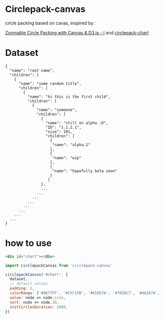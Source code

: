 # Circlepack-canvas

circle packing based on cavas, inspired by:

[Zoomable Circle Packing with Canvas & D3.js - I](http://bl.ocks.org/nbremer/667e4df76848e72f250b) and [circlepack-chart](https://github.com/vasturiano/circlepack-chart)


# Dataset

```
{
  "name": "root name",
  "children": [
    {
      "name": "some random title",
      "children": [
        {
          "name": "hi this is the first child",
          "children": [
            {
              "name": "someone",
              "children": [
                {
                  "name": "still on alpha :D",
                  "ID": "1.1.2.1",
                  "size": 101,
                  "children": [
                    {
                     "name": "alpha.1"
                    },
                    {
                     "name": "wip"
                    },
                    {
                     "name": "hopefully beta soon"
                    }
                   ]
                },
                ...
              ...
            ...
          ...
        ...
      ...
    ...
  ...
}
```

# how to use

```html
<div id="chart"></div>
```

```js
import circlepackCanvas from 'circlepack-canvas'

circlepackCanvas('#chart', {
  dataset,
  // default values
  padding: 1,
  colorRange: ['#9677FF', '#CFC1FB', '#655E7A', '#765DC7', '#4A3A7A', '#A599C7', '#9475FA', '#FFFFFF'],
  value: node => node.size,
  sort: node => node.ID,
  initCirclesDuration: 2000,
})

```
